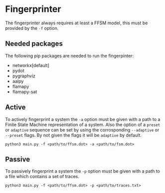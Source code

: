 # Fingerprinter
The fingerprinter always requires at least a FFSM model, this must be provided by the `-f` option.

## Needed packages
The following pip packages are needed to run the fingerpinter:
 - networkx[default]
 - pydot
 - pygraphviz
 - aalpy
 - flamapy
 - flamapy-sat

## Active
To actively fingerprint a system the `-a` option must be given with a path to a Finite State Machine representation of a system. Also the option of a `preset` or `adaptive` sequence can be set by using the corrosponding `--adaptive` or `--preset` flags. By not given the flags it will be `adaptive` by default.

```
python3 main.py -f <path/to/ffsm.dot> -a <path/to/fsm.dot>
```


## Passive
To passively fingerprint a system the `-p` option must be given with a path to a file which contains a set of traces.

```
python3 main.py -f <path/to/ffsm.dot> -p <path/to/traces.txt>
```